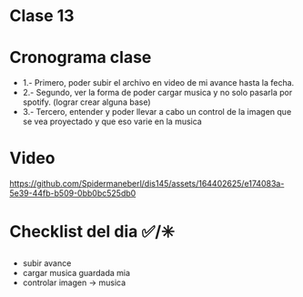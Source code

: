 # Clase 13
# Cronograma clase
  - 1.- Primero, poder subir el archivo en video de mi avance hasta la fecha.
  - 2.- Segundo, ver la forma de poder cargar musica y no solo pasarla por spotify. (lograr crear alguna base)
  - 3.- Tercero, entender y poder llevar a cabo un control de la imagen que se vea proyectado y que eso varie en la musica
    
#  Video 



https://github.com/Spidermaneberl/dis145/assets/164402625/e174083a-5e39-44fb-b509-0bb0bc525db0





#  Checklist del dia ✅/✳️
-  subir avance
-  cargar musica guardada mia
-  controlar imagen -> musica 
